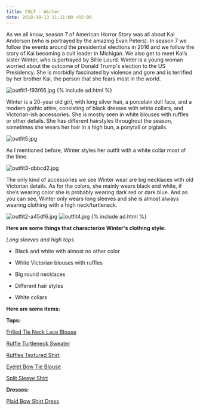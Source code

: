 ```yaml
---
title: CULT - Winter
date: 2018-10-13 11:11:00 +02:00
---
```


As we all know, season 7 of American Horror Story was all about Kai Anderson (who is portrayed by the amazing Evan Peters). In season 7 we follow the events around the presidential elections in 2016 and we follow the story of Kai becoming a cult leader in Michigan. We also get to meet Kai’s sister Winter, who is portrayed by Billie Lourd. Winter is a young woman worried about the outcome of Donald Trump's election to the US Presidency. She is morbidly fascinated by violence and gore and is terrified by her brother Kai, the person that she fears most in the world.

![outfit1-f93f66.jpg](/uploads/outfit1-f93f66.jpg)
{% include ad.html %}

Winter is a 20-year old girl, with long silver hair, a porcelain doll face, and a modern gothic attire, consisting of black dresses with white collars, and Victorian-ish accessories. She is mostly seen in white blouses with ruffles or other details. She has different hairstyles throughout the season, sometimes she wears her hair in a high bun, a ponytail or pigtails.

![outfit5.jpg](/uploads/outfit5.jpg)

As I mentioned before, Winter styles her outfit with a white collar most of the time.

![outfit3-dbbcd2.jpg](/uploads/outfit3-dbbcd2.jpg)

The only kind of accessories we see Winter wear are big necklaces with old Victorian details. As for the colors, she mainly wears black and white, if she’s wearing color she is probably wearing dark red or dark blue. And as you can see, Winter only wears long sleeves and she is almost always wearing clothing with a high neck/turtleneck.

![outfit2-a45df6.jpg](/uploads/outfit2-a45df6.jpg)
![outfit4.jpg](/uploads/outfit4.jpg)
{% include ad.html %}

**Here are some things that characterize Winter's clothing style:**

*Long sleeves and high tops*

* Black and white with almost no other color

* White Victorian blouses with ruffles

* Big round necklaces

* Different hair styles

* White collars

**Here are some items:**

**Tops:**

[Frilled Tie Neck Lace Blouse](https://lt45.net/c/?si=12810&li=1561444&wi=304271&ws=&dl=frilled-tie-neck-lace-blouse-p_576897.html)

[Ruffle Turtleneck Sweater](https://www.urbanoutfitters.com/shop/uo-faye-ruffle-turtleneck-sweater?category=womens-tops&color=010&quantity=1&type=REGULAR)

[Ruffles Textured Shirt](https://lt45.net/c/?si=12810&li=1561444&wi=304271&ws=&dl=ruffles-textured-shirt-p_552072.html)

[Eyelet Bow Tie Blouse](https://lt45.net/c/?si=12810&li=1561444&wi=304271&ws=&dl=zaful-eyelet-bow-tie-blouse-p_575355.html)

[Split Sleeve Shirt](https://lt45.net/c/?si=12810&li=1561444&wi=304271&ws=&dl=white-loose-cut-out-turn-down-collar-long-sleeve-shirt-p_174064.html)

**Dresses:**

[Plaid Bow Shirt Dress](https://lt45.net/c/?si=12810&li=1561444&wi=304271&ws=&dl=plaid-bow-shirt-dress-p_587183.html)